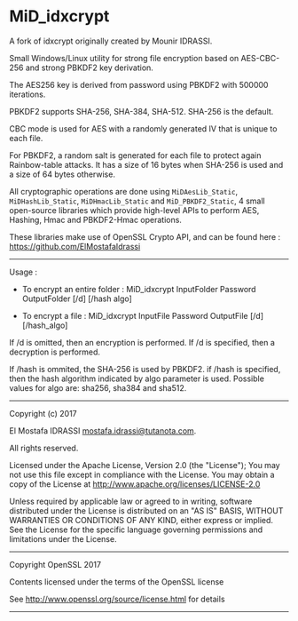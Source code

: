 # MiD_idxcrypt

A fork of idxcrypt originally created by Mounir IDRASSI.

Small Windows/Linux utility for strong file encryption based on AES-CBC-256 and strong PBKDF2 key derivation.

The AES256 key is derived from password using PBKDF2 with 500000 iterations.

PBKDF2 supports SHA-256, SHA-384, SHA-512. SHA-256 is the default.

CBC mode is used for AES with a randomly generated IV that is unique to each file.

For PBKDF2, a random salt is generated for each file to protect again Rainbow-table attacks. It has a size of 16 bytes when SHA-256 is used and a size of 64 bytes otherwise.

All cryptographic operations are done using ```MiDAesLib_Static```, ```MiDHashLib_Static```, ```MiDHmacLib_Static``` and ```MiD_PBKDF2_Static```, 4 small open-source libraries which provide high-level APIs to perform AES, Hashing, Hmac and PBKDF2-Hmac operations.

These libraries make use of OpenSSL Crypto API, and can be found here : <https://github.com/ElMostafaIdrassi>

-------------------------------------------------------------------------------------------------

Usage : 

 - To encrypt an entire folder : MiD_idxcrypt InputFolder Password OutputFolder [/d] [/hash algo]
 
 - To encrypt a file : MiD_idxcrypt InputFile Password OutputFile [/d] [/hash_algo]

If /d is omitted, then an encryption is performed.
If /d is specified, then a decryption is performed.

If /hash is ommited, the SHA-256 is used by PBKDF2.
if /hash is specified, then the hash algorithm indicated by algo parameter is used.
Possible values for algo are: sha256, sha384 and sha512.

-------------------------------------------------------------------------------------------------

Copyright (c) 2017 

El Mostafa IDRASSI <mostafa.idrassi@tutanota.com>. 

All rights reserved.

Licensed under the Apache License, Version 2.0 (the "License"); You may not use this file except in compliance with the License. You may obtain a copy of the License at http://www.apache.org/licenses/LICENSE-2.0

Unless required by applicable law or agreed to in writing, software distributed under the License is distributed on an "AS IS" BASIS, WITHOUT WARRANTIES OR CONDITIONS OF ANY KIND, either express or implied. See the License for the specific language governing permissions and limitations under the License.

-------------------------------------------------------------------------------------------------

Copyright OpenSSL 2017

Contents licensed under the terms of the OpenSSL license

See http://www.openssl.org/source/license.html for details

-------------------------------------------------------------------------------------------------
